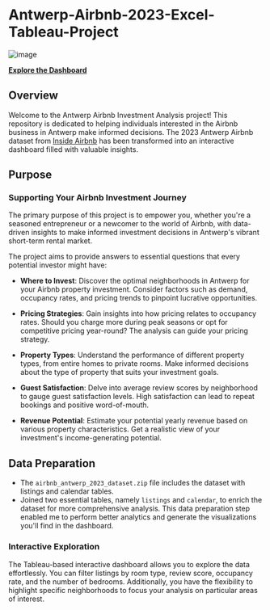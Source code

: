 # Antwerp-Airbnb-2023-Excel-Tableau-Project


![image](https://github.com/nurdanoktan/Antwerp-Airbnb-2023-Excel-Tableau-Project/assets/112075689/532bcb39-15b9-46b9-a915-5a383bd8fe32)


**[Explore the Dashboard](https://public.tableau.com/app/profile/nurdan.oktan/viz/Airbnb_Antwerp_2023/Dashboard1)**


## Overview

Welcome to the Antwerp Airbnb Investment Analysis project! This repository is dedicated to helping individuals interested in the Airbnb business in Antwerp make informed decisions. The 2023 Antwerp Airbnb dataset from [Inside Airbnb](http://insideairbnb.com/get-the-data/) has been transformed into an interactive dashboard filled with valuable insights.

## Purpose

### Supporting Your Airbnb Investment Journey

The primary purpose of this project is to empower you, whether you're a seasoned entrepreneur or a newcomer to the world of Airbnb, with data-driven insights to make informed investment decisions in Antwerp's vibrant short-term rental market.

The project aims to provide answers to essential questions that every potential investor might have:

- **Where to Invest**: Discover the optimal neighborhoods in Antwerp for your Airbnb property investment. Consider factors such as demand, occupancy rates, and pricing trends to pinpoint lucrative opportunities.

- **Pricing Strategies**: Gain insights into how pricing relates to occupancy rates. Should you charge more during peak seasons or opt for competitive pricing year-round? The analysis can guide your pricing strategy.

- **Property Types**: Understand the performance of different property types, from entire homes to private rooms. Make informed decisions about the type of property that suits your investment goals.

- **Guest Satisfaction**: Delve into average review scores by neighborhood to gauge guest satisfaction levels. High satisfaction can lead to repeat bookings and positive word-of-mouth.

- **Revenue Potential**: Estimate your potential yearly revenue based on various property characteristics. Get a realistic view of your investment's income-generating potential.

## Data Preparation

- The `airbnb_antwerp_2023_dataset.zip` file includes the dataset with listings and calendar tables.
- Joined two essential tables, namely `listings` and `calendar`, to enrich the dataset for more comprehensive analysis. This data preparation step enabled me to perform better analytics and generate the visualizations you'll find in the dashboard.

### Interactive Exploration

The Tableau-based interactive dashboard allows you to explore the data effortlessly. You can filter listings by room type, review score, occupancy rate, and the number of bedrooms. Additionally, you have the flexibility to highlight specific neighborhoods to focus your analysis on particular areas of interest.
